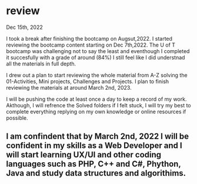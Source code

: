 # review

Dec 15th, 2022

I took a break after finishing the bootcamp on Augsut,2022. I started reviewing the bootcamp content starting on Dec 7th,2022. The U of T bootcamp
was challenging not to say the least and eventhough I completed it succesfully with a grade of around (84%) I still feel like I did understnad all the
materials in full depth.

I drew out a plan to start reviewing the whole material from A-Z solving the 01-Activities, Mini projects, Challenges and Projects. I plan to finish reviewing the materials
at around March 2nd, 2023. 

I will be pushing the code at least once a day to keep a record of my work. Akthough, I will refrence the Solved folders if I felt stuck, I will try my best to complete everything 
replying on my own knowledge or online resources if possible. 

I am confindent that by March 2nd, 2022 I will be confident in my skills as a Web Developer and I will start learning UX/UI and other coding languages such as 
PHP, C++ and C#, Phython, Java and study data structures and algorithims.
------------------------------------
